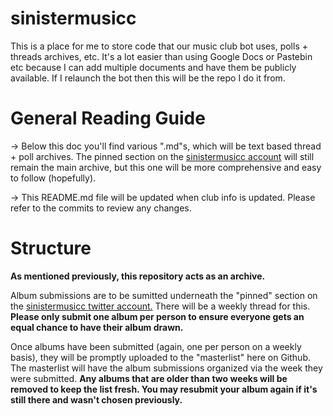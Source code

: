 # sinistermusicc
This is a place for me to store code that our music club bot uses, polls + threads archives, etc. It's a lot easier than using Google Docs or Pastebin etc because I can add multiple documents and have them be publicly available. If I relaunch the bot then this will be the repo I do it from.
# General Reading Guide
-> Below this doc you'll find various ".md"s, which will be text based thread + poll archives. The pinned section on the [sinistermusicc account](https://twitter.com/sinistermusicc) will still remain the main archive, but this one will be more comprehensive and easy to follow (hopefully). 

-> This README.md file will be updated when club info is updated. Please refer to the commits to review any changes.

# Structure
**As mentioned previously, this repository acts as an archive.**

Album submissions are to be sumitted underneath the "pinned" section on the [sinistermusicc twitter account.](https://twitter.com/sinistermusicc) There will be a weekly thread for this. **Please only submit one album per person to ensure everyone gets an equal chance to have their album drawn.**

Once albums have been submitted (again, one per person on a weekly basis), they will be promptly uploaded to the "masterlist" here on Github. The masterlist will have the album submissions organized via the week they were submitted. **Any albums that are older than two weeks will be removed to keep the list fresh. You may resubmit your album again if it's still there and wasn't chosen previously.**
